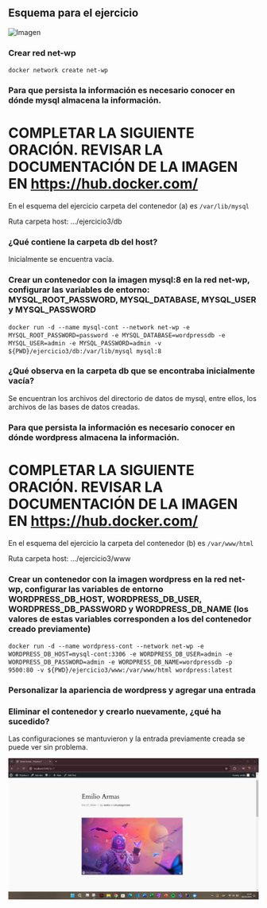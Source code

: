 ## Esquema para el ejercicio
![Imagen](img/esquema-ejercicio3.PNG)

### Crear red net-wp
```
docker network create net-wp
```

### Para que persista la información es necesario conocer en dónde mysql almacena la información.
# COMPLETAR LA SIGUIENTE ORACIÓN. REVISAR LA DOCUMENTACIÓN DE LA IMAGEN EN https://hub.docker.com/
En el esquema del ejercicio carpeta del contenedor (a) es `/var/lib/mysql`

Ruta carpeta host: .../ejercicio3/db

### ¿Qué contiene la carpeta db del host?
Inicialmente se encuentra vacía.

### Crear un contenedor con la imagen mysql:8  en la red net-wp, configurar las variables de entorno: MYSQL_ROOT_PASSWORD, MYSQL_DATABASE, MYSQL_USER y MYSQL_PASSWORD
```
docker run -d --name mysql-cont --network net-wp -e MYSQL_ROOT_PASSWORD=password -e MYSQL_DATABASE=wordpressdb -e MYSQL_USER=admin -e MYSQL_PASSWORD=admin -v ${PWD}/ejercicio3/db:/var/lib/mysql mysql:8
```

### ¿Qué observa en la carpeta db que se encontraba inicialmente vacía?
Se encuentran los archivos del directorio de datos de mysql, entre ellos, los archivos de las bases de datos creadas.

### Para que persista la información es necesario conocer en dónde wordpress almacena la información.
# COMPLETAR LA SIGUIENTE ORACIÓN. REVISAR LA DOCUMENTACIÓN DE LA IMAGEN EN https://hub.docker.com/
En el esquema del ejercicio la carpeta del contenedor (b) es `/var/www/html`

Ruta carpeta host: .../ejercicio3/www

### Crear un contenedor con la imagen wordpress en la red net-wp, configurar las variables de entorno WORDPRESS_DB_HOST, WORDPRESS_DB_USER, WORDPRESS_DB_PASSWORD y WORDPRESS_DB_NAME (los valores de estas variables corresponden a los del contenedor creado previamente)
```
docker run -d --name wordpress-cont --network net-wp -e WORDPRESS_DB_HOST=mysql-cont:3306 -e WORDPRESS_DB_USER=admin -e WORDPRESS_DB_PASSWORD=admin -e WORDPRESS_DB_NAME=wordpressdb -p 9500:80 -v ${PWD}/ejercicio3/www:/var/www/html wordpress:latest
```

### Personalizar la apariencia de wordpress y agregar una entrada

### Eliminar el contenedor y crearlo nuevamente, ¿qué ha sucedido?
Las configuraciones se mantuvieron y la entrada previamente creada se puede ver sin problema.

![alt text](screenshots/image-1.png)